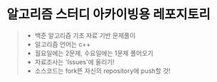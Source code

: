 # 알고리즘 스터디 아카이빙용 레포지토리
> * 백준 알고리즘 기초 자료 기반 문제풀이
> * 알고리즘 언어는 c++
> * 월요일에는 2문제, 수요일에는 1문제 풀어오기
> * 자료조사는 'Issues'에 올리기!
> * 소스코드는 fork뜬 자신의 repository에 push할 것!
